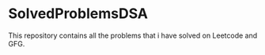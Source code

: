 # SolvedProblemsDSA
This repository contains all the problems that i have solved on Leetcode and GFG.
